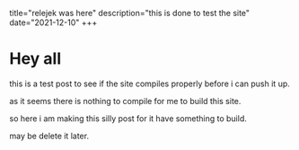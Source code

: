 title="relejek was here"
description="this is done to test the site"
date="2021-12-10"
+++

# Hey all

this is a test post to see if the site compiles properly before i can push it up.

as it seems there is nothing to compile for me to build this site.

so here i am making this silly post for it have something to build.

may be delete it later.
